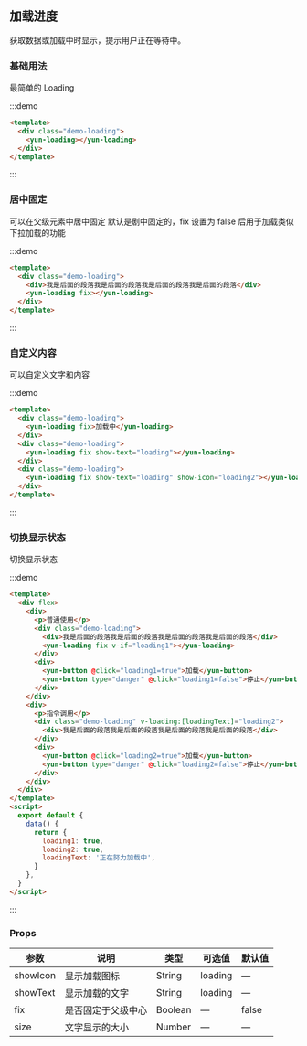 ## 加载进度

获取数据或加载中时显示，提示用户正在等待中。

### 基础用法

最简单的 Loading

:::demo

```html
<template>
  <div class="demo-loading">
    <yun-loading></yun-loading>
  </div>
</template>
```

:::

### 居中固定

可以在父级元素中居中固定 默认是剧中固定的，fix 设置为 false 后用于加载类似下拉加载的功能

:::demo

```html
<template>
  <div class="demo-loading">
    <div>我是后面的段落我是后面的段落我是后面的段落我是后面的段落</div>
    <yun-loading fix></yun-loading>
  </div>
</template>
```

:::

### 自定义内容

可以自定义文字和内容

:::demo

```html
<template>
  <div class="demo-loading">
    <yun-loading fix>加载中</yun-loading>
  </div>
  <div class="demo-loading">
    <yun-loading fix show-text="loading"></yun-loading>
  </div>
  <div class="demo-loading">
    <yun-loading fix show-text="loading" show-icon="loading2"></yun-loading>
  </div>
</template>
```

:::

### 切换显示状态

切换显示状态

:::demo

```html
<template>
  <div flex>
    <div>
      <p>普通使用</p>
      <div class="demo-loading">
        <div>我是后面的段落我是后面的段落我是后面的段落我是后面的段落</div>
        <yun-loading fix v-if="loading1"></yun-loading>
      </div>
      <div>
        <yun-button @click="loading1=true">加载</yun-button>
        <yun-button type="danger" @click="loading1=false">停止</yun-button>
      </div>
    </div>
    <div>
      <p>指令调用</p>
      <div class="demo-loading" v-loading:[loadingText]="loading2">
        <div>我是后面的段落我是后面的段落我是后面的段落我是后面的段落</div>
      </div>
      <div>
        <yun-button @click="loading2=true">加载</yun-button>
        <yun-button type="danger" @click="loading2=false">停止</yun-button>
      </div>
    </div>
  </div>
</template>
<script>
  export default {
    data() {
      return {
        loading1: true,
        loading2: true,
        loadingText: '正在努力加载中',
      }
    },
  }
</script>
```

:::

### Props

| 参数     | 说明               | 类型    | 可选值  | 默认值 |
| -------- | ------------------ | ------- | ------- | ------ |
| showIcon | 显示加载图标       | String  | loading | —      |
| showText | 显示加载的文字     | String  | loading | —      |
| fix      | 是否固定于父级中心 | Boolean | —       | false  |
| size     | 文字显示的大小     | Number  | —       | —      |
